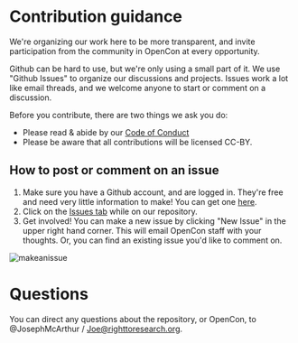 # Contribution guidance

We're organizing our work here to be more transparent, and invite participation from the community in OpenCon at every opportunity.

Github can be hard to use, but we're only using a small part of it. We use "Github Issues" to organize our discussions and projects. Issues work a lot like email threads, and we welcome anyone to start or comment on a discussion.

Before you contribute, there are two things we ask you do:
* Please read & abide by our [Code of Conduct](http://www.opencon2017.org/code_of_conduct)
* Please be aware that all contributions will be licensed CC-BY.

## How to post or comment on an issue
1. Make sure you have a Github account, and are logged in. They're free and need very little information to make! You can get one [here](https://github.com/join).
2. Click on the [Issues tab](https://github.com/sparcopen/opencon/issues) while on our repository.
3. Get involved! You can make a new issue by clicking "New Issue" in the upper right hand corner. This will email OpenCon staff with your thoughts. Or, you can find an existing issue you'd like to comment on.

![makeanissue](http://g.recordit.co/uD49cWOhfi.gif)

# Questions

You can direct any questions about the repository, or OpenCon, to @JosephMcArthur / Joe@righttoresearch.org.
